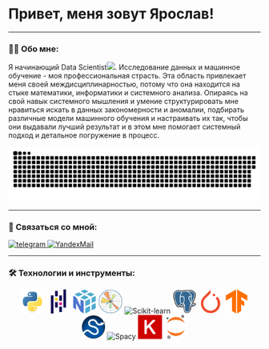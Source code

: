 # Привет, меня зовут Ярослав!

---

### :man_technologist: Обо мне:

Я начинающий Data Scientist<img src="https://media.giphy.com/media/v1.Y2lkPTc5MGI3NjExaTBuZ3luc280ejc1M3JmcGo5Ym83bzFxZXYxNGs1Nmwya214dzNsMyZlcD12MV9pbnRlcm5hbF9naWZfYnlfaWQmY3Q9cw/bLVTnQvgggksbDXs7S/giphy.gif" width="30px">. Исследование данных и машинное обучение - моя профессиональная страсть. Эта область привлекает меня своей междисциплинарностью, потому что она находится на стыке математики, информатики и системного анализа. Опираясь на свой навык системного мышления и умение структурировать мне нравиться искать в данных закономерности и аномалии, подбирать различные модели машинного обучения и настраивать их так, чтобы они выдавали лучший результат и в этом мне помогает системный подход и детальное погружение в процесс.

<p align="center">
 <img width="600" src="github-snake.svg" alt="snake"/>
</p>

---
### 🤝 Связаться со мной:
   <div id="badges">
    <a href="https://t.me/yarboxes" target="_blank">
      <img src="https://cdn-icons-png.flaticon.com/512/2111/2111646.png" width="40" height="40" alt="telegram" />
    </a>
    <a href="mailto:y@roslav-korobkov.ru" target="_blank">
      <img src="https://upload.wikimedia.org/wikipedia/commons/5/55/Yandex_Mail_icon.svg" width="40" height="40" alt="YandexMail"/>
    </a>
  </div>
  
---

### 🛠️ Технологии и инструменты:

<p align="center">
    <img src="https://github.com/devicons/devicon/blob/master/icons/python/python-original.svg" alt="Python" width="48"/>
    <img src="https://github.com/devicons/devicon/blob/master/icons/pandas/pandas-original.svg" alt="Pandas" width="48"/>
    <img src="https://github.com/devicons/devicon/blob/master/icons/numpy/numpy-original.svg" alt="NumPy" width="48"/>
    <img src="https://github.com/devicons/devicon/blob/master/icons/matplotlib/matplotlib-original.svg" alt="Matplotlib" width="48"/>
    <img src="https://github.com/devicons/devicon/blob/master/icons/scikit-learn/scikit-learn-original.svg" alt="Scikit-learn" width="48"/>
    <img src="https://github.com/devicons/devicon/blob/master/icons/postgresql/postgresql-original.svg" alt="PostgreSQL" width="48"/>
    <img src="https://github.com/devicons/devicon/blob/master/icons/pytorch/pytorch-original.svg" alt="PyTorch" width="48"/>
    <img src="https://github.com/devicons/devicon/blob/master/icons/tensorflow/tensorflow-original.svg" alt="TensorFlow" width="48"/>
    <img src="https://github.com/devicons/devicon/blob/master/icons/scipy/scipy-original.svg" alt="SciPy" width="48"/>
    <img src="https://github.com/devicons/devicon/blob/master/icons/spacy/spacy-original.svg" alt="Spacy" width="48"/>
    <img src="https://github.com/devicons/devicon/blob/master/icons/keras/keras-original.svg" alt="Keras" width="48"/>
    <img src="https://github.com/devicons/devicon/blob/master/icons/jupyter/jupyter-original.svg" alt="Jupyter Notebook" width="48"/>
</p>





